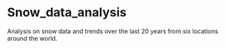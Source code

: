 # Snow_data_analysis
Analysis on snow data and trends over the last 20 years from six locations around the world.
